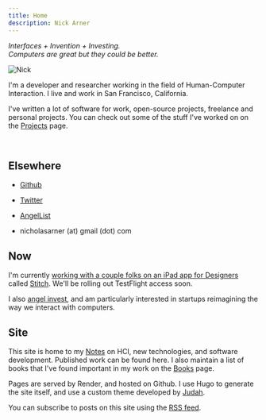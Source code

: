 ```yaml
---
title: Home
description: Nick Arner
---
```


<i>Interfaces + Invention + Investing.<br>Computers are great but they could be better.</i>

![Nick](/headshot.jpg "l-float") 

I'm a developer and researcher working in the field of Human-Computer Interaction.  I live and work in San Francisco, California. 

I've written a lot of software for work, open-source projects, freelance and personal projects. You can check out some of the stuff I've worked on on the [Projects](/projects_and_work) page.

&nbsp;


## Elsewhere

 - [Github](https://github.com/narner)

 - [Twitter](https://twitter.com/nickarner)

 - [AngelList](https://wellfound.com/p/nicholas-arner)

 - nicholasarner (at) gmail (dot) com

   


## Now

I'm currently [working with a couple folks on an iPad app for Designers](https://twitter.com/adammenges/status/1699093455371477343?s=20) called [Stitch](https://stitchdesign.app). We'll be rolling out TestFlight access soon.

I also [angel invest](/investing), and am particularly interested in startups reimagining the way we interact with computers.



## Site

This site is home to my [Notes](/notes) on HCI, new technologies, and software development. Published work can be found here. I also maintain a list of books that I've found important in my work on the [Books](/books) page.

Pages are served by Render, and hosted on Github. I use Hugo to generate the site itself, and use a custom theme developed by [Judah](https://webcraft.joodaloop.com).

You can subscribe to posts on this site using the [RSS feed](/index.xml). 